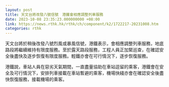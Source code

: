 ```yaml
---
layout: post
title: 天文台將改發八號信號　港鐵會相應調整列車服務
date: 2023-10-08 23:35:23.000000000 +08:00
link: https://news.rthk.hk/rthk/ch/component/k2/1722217-20231008.htm
categories: rthk
---
```


天文台將於稍後改發八號烈風或暴風信號，港鐵表示，會相應調整列車服務，地底路段將繼續維持有限度服務。至於露天路段服務，工程人員正加緊巡查，在確認安全後盡快及逐步恢復有限度服務。輕鐵亦會在可行情況下，逐步恢復服務。

港鐵說，車站人員在惡劣天氣期間，一直盡量協助在車站逗留的乘客，港鐵會在安全及可行情況下，安排列車接載在車站暫避的乘客，機場快綫亦會在確認安全後盡快恢復服務，接載機場的乘客。
